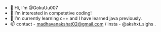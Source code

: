 - 👋 Hi, I’m @GokuUu007
- 👀 I’m interested in competetive coding!
- 🌱 I’m currently learning c++ and I have learned java previously.
- 📫 contact - madhavanakshat02@gmail.com / insta - @akshxt_sighs .

<!---
GokuUu007/GokuUu007 is a ✨ special ✨ repository because its `README.md` (this file) appears on your GitHub profile.
You can click the Preview link to take a look at your changes.
--->
